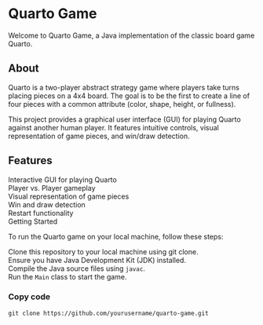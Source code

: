 <h1>Quarto Game</h1>

Welcome to Quarto Game, a Java implementation of the classic board game Quarto.

<h2>About</h2>

Quarto is a two-player abstract strategy game where players take turns placing pieces on a 4x4 board. The goal is to be the first to create a line of four pieces with a common attribute (color, shape, height, or fullness).

This project provides a graphical user interface (GUI) for playing Quarto against another human player. It features intuitive controls, visual representation of game pieces, and win/draw detection.

<h2>Features</h2>

Interactive GUI for playing Quarto   
Player vs. Player gameplay  
Visual representation of game pieces  
Win and draw detection  
Restart functionality  
Getting Started  

To run the Quarto game on your local machine, follow these steps:

Clone this repository to your local machine using git clone.  
Ensure you have Java Development Kit (JDK) installed.  
Compile the Java source files using <code>javac</code>.  
Run the <code>Main</code> class to start the game.  

<h3>Copy code</h3>  
<code>git clone https://github.com/yourusername/quarto-game.git</code>
